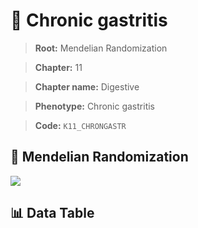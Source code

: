 # 🧪 Chronic gastritis

> **Root:** Mendelian Randomization

> **Chapter:** 11  

> **Chapter name:** Digestive

> **Phenotype:** Chronic gastritis  

> **Code:** `K11_CHRONGASTR`

## 🧬 Mendelian Randomization  

<img src="/MR/Figures/Forward/K11_CHRONGASTR.png"/>

## 📊 Data Table

<CsvTableMRF src="/public/MR/Data/Forward/K11_CHRONGASTR.csv"/>
